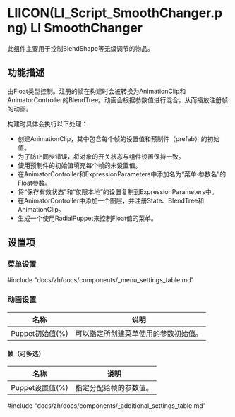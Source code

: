 # LIICON(LI_Script_SmoothChanger.png) LI SmoothChanger

此组件主要用于控制BlendShape等无级调节的物品。

## 功能描述

由Float类型控制。注册的帧在构建时会被转换为AnimationClip和AnimatorController的BlendTree。动画会根据参数值进行混合，从而播放注册帧的动画。

构建时具体会执行以下处理：

- 创建AnimationClip，其中包含每个帧的设置值和预制件（prefab）的初始值。
- 为了防止同步错误，将对象的开关状态与组件设置保持一致。
- 使用预制件的初始值填充每个帧的未设置值。
- 在AnimatorController和ExpressionParameters中添加名为“菜单·参数名”的Float参数。
- 将“保存有效状态”和“仅限本地”的设置复制到ExpressionParameters中。
- 在AnimatorController中添加一个图层，并注册State、BlendTree和AnimationClip。
- 生成一个使用RadialPuppet来控制Float值的菜单。

## 设置项

### 菜单设置

#include "docs/zh/docs/components/_menu_settings_table.md"

### 动画设置

|名称|说明|
|-|-|
|Puppet初始值(%)|可以指定所创建菜单使用的参数初始值。|

#### 帧（可多选）

|名称|说明|
|-|-|
|Puppet设置值(%)|指定分配给帧的参数值。|

#include "docs/zh/docs/components/_additional_settings_table.md"
